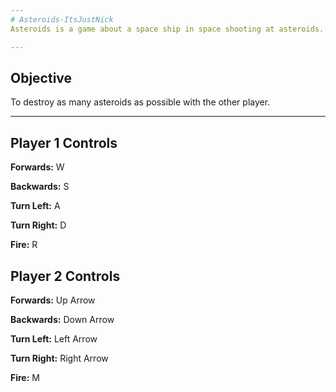 ```yaml
---
# Asteroids-ItsJustNick
Asteroids is a game about a space ship in space shooting at asteroids. This was one of my first C# projects at AIE.

---
```


## Objective
To destroy as many asteroids as possible with the other player.

---

## Player 1 Controls

**Forwards:**       W

**Backwards:**      S

**Turn Left:**      A

**Turn Right:**     D

**Fire:**           R

## Player 2 Controls

**Forwards:**       Up Arrow

**Backwards:**      Down Arrow

**Turn Left:**      Left Arrow

**Turn Right:**     Right Arrow

**Fire:**           M
